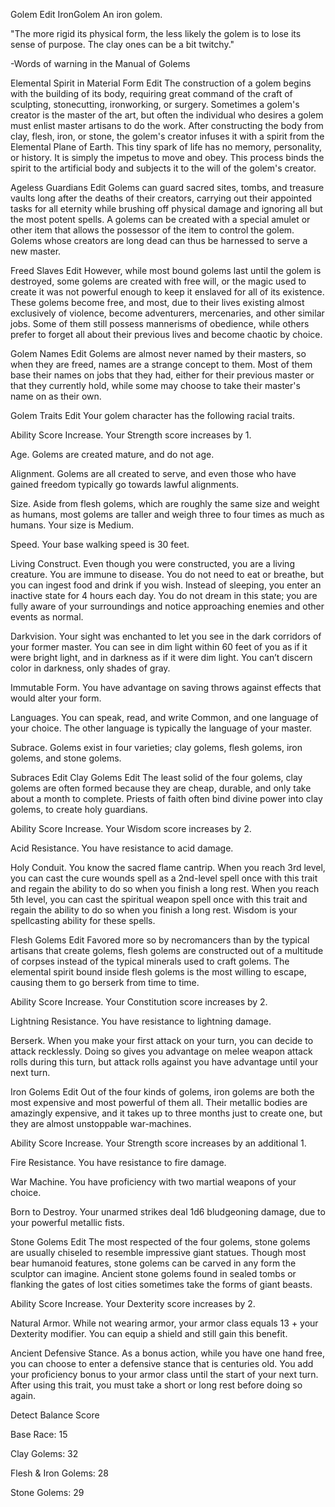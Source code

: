 Golem Edit
IronGolem
An iron golem.

"The more rigid its physical form, the less likely the golem is to lose its sense of purpose. The clay ones can be a bit twitchy."

-Words of warning in the Manual of Golems

Elemental Spirit in Material Form Edit
The construction of a golem begins with the building of its body, requiring great command of the craft of sculpting, stonecutting, ironworking, or surgery. Sometimes a goIem's creator is the master of the art, but often the individual who desires a golem must enlist master artisans to do the work. After constructing the body from clay, flesh, iron, or stone, the golem's creator infuses it with a spirit from the Elemental Plane of Earth. This tiny spark of life has no memory, personality, or history. It is simply the impetus to move and obey. This process binds the spirit to the artificial body and subjects it to the will of the golem's creator.

Ageless Guardians Edit
Golems can guard sacred sites, tombs, and treasure vaults long after the deaths of their creators, carrying out their appointed tasks for all eternity while brushing off physical damage and ignoring all but the most potent spells. A golems can be created with a special amulet or other item that allows the possessor of the item to control the golem. Golems whose creators are long dead can thus be harnessed to serve a new master.

Freed Slaves Edit
However, while most bound golems last until the golem is destroyed, some golems are created with free will, or the magic used to create it was not powerful enough to keep it enslaved for all of its existence. These golems become free, and most, due to their lives existing almost exclusively of violence, become adventurers, mercenaries, and other similar jobs. Some of them still possess mannerisms of obedience, while others prefer to forget all about their previous lives and become chaotic by choice.

Golem Names Edit
Golems are almost never named by their masters, so when they are freed, names are a strange concept to them. Most of them base their names on jobs that they had, either for their previous master or that they currently hold, while some may choose to take their master's name on as their own.

Golem Traits Edit
Your golem character has the following racial traits.

Ability Score Increase. Your Strength score increases by 1.

Age. Golems are created mature, and do not age.

Alignment. Golems are all created to serve, and even those who have gained freedom typically go towards lawful alignments.

Size. Aside from flesh golems, which are roughly the same size and weight as humans, most golems are taller and weigh three to four times as much as humans. Your size is Medium.

Speed. Your base walking speed is 30 feet.

Living Construct. Even though you were constructed, you are a living creature. You are immune to disease. You do not need to eat or breathe, but you can ingest food and drink if you wish. Instead of sleeping, you enter an inactive state for 4 hours each day. You do not dream in this state; you are fully aware of your surroundings and notice approaching enemies and other events as normal.

Darkvision. Your sight was enchanted to let you see in the dark corridors of your former master. You can see in dim light within 60 feet of you as if it were bright light, and in darkness as if it were dim light. You can’t discern color in darkness, only shades of gray.

Immutable Form. You have advantage on saving throws against effects that would alter your form.

Languages. You can speak, read, and write Common, and one language of your choice. The other language is typically the language of your master.

Subrace. Golems exist in four varieties; clay golems, flesh golems, iron golems, and stone golems.

Subraces Edit
Clay Golems Edit
The least solid of the four golems, clay golems are often formed because they are cheap, durable, and only take about a month to complete. Priests of faith often bind divine power into clay golems, to create holy guardians.

Ability Score Increase. Your Wisdom score increases by 2.

Acid Resistance. You have resistance to acid damage.

Holy Conduit. You know the sacred flame cantrip. When you reach 3rd level, you can cast the cure wounds spell as a 2nd-level spell once with this trait and regain the ability to do so when you finish a long rest. When you reach 5th level, you can cast the spiritual weapon spell once with this trait and regain the ability to do so when you finish a long rest. Wisdom is your spellcasting ability for these spells.

Flesh Golems Edit
Favored more so by necromancers than by the typical artisans that create golems, flesh golems are constructed out of a multitude of corpses instead of the typical minerals used to craft golems. The elemental spirit bound inside flesh golems is the most willing to escape, causing them to go berserk from time to time.

Ability Score Increase. Your Constitution score increases by 2.

Lightning Resistance. You have resistance to lightning damage.

Berserk. When you make your first attack on your turn, you can decide to attack recklessly. Doing so gives you advantage on melee weapon attack rolls during this turn, but attack rolls against you have advantage until your next turn.

Iron Golems Edit
Out of the four kinds of golems, iron golems are both the most expensive and most powerful of them all. Their metallic bodies are amazingly expensive, and it takes up to three months just to create one, but they are almost unstoppable war-machines.

Ability Score Increase. Your Strength score increases by an additional 1.

Fire Resistance. You have resistance to fire damage.

War Machine. You have proficiency with two martial weapons of your choice.

Born to Destroy. Your unarmed strikes deal 1d6 bludgeoning damage, due to your powerful metallic fists.

Stone Golems Edit
The most respected of the four golems, stone golems are usually chiseled to resemble impressive giant statues. Though most bear humanoid features, stone golems can be carved in any form the sculptor can imagine. Ancient stone golems found in sealed tombs or flanking the gates of lost cities sometimes take the forms of giant beasts.

Ability Score Increase. Your Dexterity score increases by 2.

Natural Armor. While not wearing armor, your armor class equals 13 + your Dexterity modifier. You can equip a shield and still gain this benefit.

Ancient Defensive Stance. As a bonus action, while you have one hand free, you can choose to enter a defensive stance that is centuries old. You add your proficiency bonus to your armor class until the start of your next turn. After using this trait, you must take a short or long rest before doing so again.

Detect Balance Score

Base Race: 15

Clay Golems: 32

Flesh & Iron Golems: 28

Stone Golems: 29
